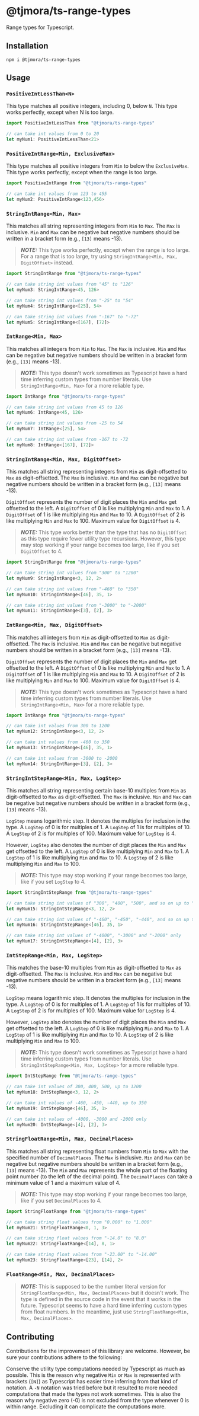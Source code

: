# @tjmora/ts-range-types

Range types for Typescript.

## Installation

```
npm i @tjmora/ts-range-types
```


## Usage

### `PositiveIntLessThan<N>` 

This type matches all positive integers, including 0, below `N`.
This type works perfectly, except when N is too large.

```typescript
import PositiveIntLessThan from "@tjmora/ts-range-types"

// can take int values from 0 to 20
let myNum1: PositiveIntLessThan<21>
```

### `PositiveIntRange<Min, ExclusiveMax>` 

This type matches all positive integers from `Min` to below the 
`ExclusiveMax`. This type works perfectly, except when the range is too large.

```typescript
import PositiveIntRange from "@tjmora/ts-range-types"

// can take int values from 123 to 455
let myNum2: PositiveIntRange<123,456>
```

### `StringIntRange<Min, Max>` 

This matches all string representing integers from `Min` to `Max`.
The `Max` is inclusive. `Min` and `Max` can be negative but negative numbers should be 
written in a bracket form (e.g., `[13]` means -13).

> **_NOTE:_** This type works perfectly, except when the range is too large. 
> For a range that is too large, try using `StringIntRange<Min, Max, DigitOffset>` instead.

```typescript
import StringIntRange from "@tjmora/ts-range-types"

// can take string int values from "45" to "126"
let myNum3: StringIntRange<45, 126>

// can take string int values from "-25" to "54"
let myNum4: StringIntRange<[25], 54>

// can take string int values from "-167" to "-72"
let myNum5: StringIntRange<[167], [72]>
```

### `IntRange<Min, Max>`

This matches all integers from `Min` to `Max`. The `Max` is inclusive. 
`Min` and `Max` can be negative but negative numbers should be 
written in a bracket form (e.g., `[13]` means -13).

> **_NOTE:_** This type doesn't work sometimes as Typescript have a hard time inferring custom 
> types from number literals. Use `StringIntRange<Min, Max>` for a more reliable type.

```typescript
import IntRange from "@tjmora/ts-range-types"

// can take string int values from 45 to 126
let myNum6: IntRange<45, 126>

// can take string int values from -25 to 54
let myNum7: IntRange<[25], 54>

// can take string int values from -167 to -72
let myNum8: IntRange<[167], [72]>
```

### `StringIntRange<Min, Max, DigitOffset>`

This matches all string representing integers from `Min` as digit-offsetted to 
`Max` as digit-offsetted. The `Max` is inclusive. `Min` and `Max` can be negative but 
negative numbers should be written in a bracket form (e.g., `[13]` means -13).

`DigitOffset` represents the number of digit places the `Min` and `Max`
get offsetted to the left. A `DigitOffset` of 0 is like multiplying `Min` and `Max` to 1.
A `DigitOffset` of 1 is like multiplying `Min` and `Max` to 10.
A `DigitOffset` of 2 is like multiplying `Min` and `Max` to 100.
Maximum value for `DigitOffset` is 4.

> **_NOTE:_** This type works better than the type that has no `DigitOffset` as this type 
> require fewer utility type recursions. However, this type may stop working if your range 
> becomes too large, like if you set `DigitOffset` to 4.

```typescript
import StringIntRange from "@tjmora/ts-range-types"

// can take string int values from "300" to "1200"
let myNum9: StringIntRange<3, 12, 2>

// can take string int values from "-460" to "350"
let myNum10: StringIntRange<[46], 35, 1>

// can take string int values from "-3000" to "-2000"
let myNum11: StringIntRange<[3], [2], 3>
```

### `IntRange<Min, Max, DigitOffset>`

This matches all integers from `Min` as digit-offsetted to `Max` as digit-offsetted. 
The `Max` is inclusive. `Min` and `Max` can be negative but 
negative numbers should be written in a bracket form (e.g., `[13]` means -13).

`DigitOffset` represents the number of digit places the `Min` and `Max`
get offsetted to the left. A `DigitOffset` of 0 is like multiplying `Min` and `Max` to 1.
A `DigitOffset` of 1 is like multiplying `Min` and `Max` to 10.
A `DigitOffset` of 2 is like multiplying `Min` and `Max` to 100.
Maximum value for `DigitOffset` is 4.

> **_NOTE:_** This type doesn't work sometimes as Typescript have a hard time inferring custom 
> types from number literals. Use `StringIntRange<Min, Max>` for a more reliable type.

```typescript
import IntRange from "@tjmora/ts-range-types"

// can take int values from 300 to 1200
let myNum12: StringIntRange<3, 12, 2>

// can take int values from -460 to 350
let myNum13: StringIntRange<[46], 35, 1>

// can take int values from -3000 to -2000
let myNum14: StringIntRange<[3], [2], 3>
```

### `StringIntStepRange<Min, Max, LogStep>`

This matches all string representing certain base-10 multiples from `Min` as digit-offsetted to 
`Max` as digit-offsetted. The `Max` is inclusive. `Min` and `Max` can be negative but 
negative numbers should be written in a bracket form (e.g., `[13]` means -13).

`LogStep` means logarithmic step. It denotes the multiples for inclusion in the type.
A `LogStep` of 0 is for multiples of 1.
A `LogStep` of 1 is for multiples of 10.
A `LogStep` of 2 is for multiples of 100.
Maximum value for `LogStep` is 4.

However, `LogStep` also denotes the number of digit places the `Min` and `Max`
get offsetted to the left.
A `LogStep` of 0 is like multiplying `Min` and `Max` to 1.
A `LogStep` of 1 is like multiplying `Min` and `Max` to 10.
A `LogStep` of 2 is like multiplying `Min` and `Max` to 100.

> **_NOTE:_** This type may stop working if your range becomes too large, like if you set 
> `LogStep` to 4.

```typescript
import StringIntStepRange from "@tjmora/ts-range-types"

// can take string int values of "300", "400", "500", and so on up to "1200"
let myNum15: StringIntStepRange<3, 12, 2>

// can take string int values of "-460", "-450", "-440", and so on up to "350"
let myNum16: StringIntStepRange<[46], 35, 1>

// can take string int values of "-4000", "-3000" and "-2000" only
let myNum17: StringIntStepRange<[4], [2], 3>
```

### `IntStepRange<Min, Max, LogStep>`

This matches the base-10 multiples from `Min` as digit-offsetted to 
`Max` as digit-offsetted. The `Max` is inclusive. `Min` and `Max` can be negative but 
negative numbers should be written in a bracket form (e.g., `[13]` means -13).

`LogStep` means logarithmic step. It denotes the multiples for inclusion in the type.
A `LogStep` of 0 is for multiples of 1.
A `LogStep` of 1 is for multiples of 10.
A `LogStep` of 2 is for multiples of 100.
Maximum value for `LogStep` is 4.

However, `LogStep` also denotes the number of digit places the `Min` and `Max`
get offsetted to the left.
A `LogStep` of 0 is like multiplying `Min` and `Max` to 1.
A `LogStep` of 1 is like multiplying `Min` and `Max` to 10.
A `LogStep` of 2 is like multiplying `Min` and `Max` to 100.

> **_NOTE:_** This type doesn't work sometimes as Typescript have a hard time inferring custom 
> types from number literals. Use `StringIntStepRange<Min, Max, LogStep>` for a more reliable 
> type.

```typescript
import IntStepRange from "@tjmora/ts-range-types"

// can take int values of 300, 400, 500, up to 1200
let myNum18: IntStepRange<3, 12, 2>

// can take int values of -460, -450, -440, up to 350
let myNum19: IntStepRange<[46], 35, 1>

// can take int values of -4000, -3000 and -2000 only
let myNum20: IntStepRange<[4], [2], 3>
```

### `StringFloatRange<Min, Max, DecimalPlaces>`

This matches all string representing float numbers from `Min` to `Max` with the 
specified number of `DecimalPlaces`. The `Max` is inclusive. `Min` and `Max` can be negative but 
negative numbers should be written in a bracket form (e.g., `[13]` means -13). The `Min` and 
`Max` represents the whole part of the floating point number (to the left of the decimal point).
The `DecimalPlaces` can take a minimum value of 1 and a maximum value of 4.

> **_NOTE:_** This type may stop working if your range becomes too large, like if you set 
> `DecimalPlaces` to 4.

```typescript
import StringFloatRange from "@tjmora/ts-range-types"

// can take string float values from "0.000" to "1.000"
let myNum21: StringFloatRange<0, 1, 3>

// can take string float values from "-14.0" to "8.0"
let myNum22: StringFloatRange<[14], 8, 1> 

// can take string float values from "-23.00" to "-14.00"
let myNum23: StringFloatRange<[23], [14], 2>
```

### `FloatRange<Min, Max, DecimalPlaces>`

> **_NOTE:_** This is supposed to be the number literal version for 
> `StringFloatRange<Min, Max, DecimalPlaces>` but it doesn't work. The type is defined in the 
> source code in the event that it works in the future. Typescript seems to have a hard time 
> inferring custom types from float numbers. In the meantime, just use 
> `StringFloatRange<Min, Max, DecimalPlaces>`.


## Contributing

Contributions for the improvement of this library are welcome. However, be sure your 
contributions adhere to the following:

Conserve the utility type computations needed by Typescript as much as possible.
This is the reason why negative `Min` or `Max` is represented with brackets (`[N]`) as 
Typescript has easier time inferring from that kind of notation. A `-N` notation was 
tried before but it resulted to more needed computations that made the types not work 
sometimes. This is also the reason why negative zero (-0) is not excluded from the type 
whenever 0 is within range. Excluding it can complicate the computations more.
